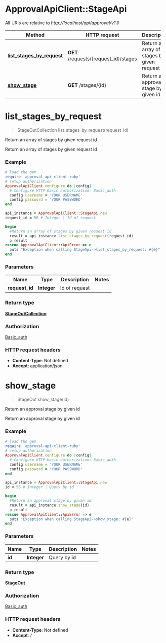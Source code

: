 # ApprovalApiClient::StageApi

All URIs are relative to *http://localhost/api/approval/v1.0*

Method | HTTP request | Description
------------- | ------------- | -------------
[**list_stages_by_request**](StageApi.md#list_stages_by_request) | **GET** /requests/{request_id}/stages | Return an array of stages by given request id
[**show_stage**](StageApi.md#show_stage) | **GET** /stages/{id} | Return an approval stage by given id


# **list_stages_by_request**
> StageOutCollection list_stages_by_request(request_id)

Return an array of stages by given request id

Return an array of stages by given request id

### Example
```ruby
# load the gem
require 'approval-api-client-ruby'
# setup authorization
ApprovalApiClient.configure do |config|
  # Configure HTTP basic authorization: Basic_auth
  config.username = 'YOUR USERNAME'
  config.password = 'YOUR PASSWORD'
end

api_instance = ApprovalApiClient::StageApi.new
request_id = 56 # Integer | Id of request

begin
  #Return an array of stages by given request id
  result = api_instance.list_stages_by_request(request_id)
  p result
rescue ApprovalApiClient::ApiError => e
  puts "Exception when calling StageApi->list_stages_by_request: #{e}"
end
```

### Parameters

Name | Type | Description  | Notes
------------- | ------------- | ------------- | -------------
 **request_id** | **Integer**| Id of request | 

### Return type

[**StageOutCollection**](StageOutCollection.md)

### Authorization

[Basic_auth](../README.md#Basic_auth)

### HTTP request headers

 - **Content-Type**: Not defined
 - **Accept**: application/json



# **show_stage**
> StageOut show_stage(id)

Return an approval stage by given id

Return an approval stage by given id

### Example
```ruby
# load the gem
require 'approval-api-client-ruby'
# setup authorization
ApprovalApiClient.configure do |config|
  # Configure HTTP basic authorization: Basic_auth
  config.username = 'YOUR USERNAME'
  config.password = 'YOUR PASSWORD'
end

api_instance = ApprovalApiClient::StageApi.new
id = 56 # Integer | Query by id

begin
  #Return an approval stage by given id
  result = api_instance.show_stage(id)
  p result
rescue ApprovalApiClient::ApiError => e
  puts "Exception when calling StageApi->show_stage: #{e}"
end
```

### Parameters

Name | Type | Description  | Notes
------------- | ------------- | ------------- | -------------
 **id** | **Integer**| Query by id | 

### Return type

[**StageOut**](StageOut.md)

### Authorization

[Basic_auth](../README.md#Basic_auth)

### HTTP request headers

 - **Content-Type**: Not defined
 - **Accept**: */*



